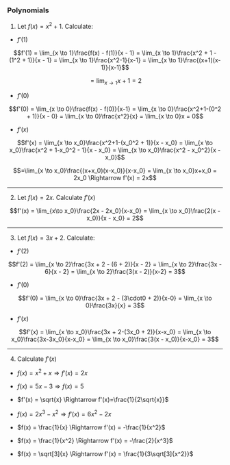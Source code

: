 ### Polynomials

1) Let $f(x) = x^2 + 1$. Calculate:

- $f'(1)$

$$f'(1) = \lim_{x \to 1}\frac{f(x) - f(1)}{x - 1} = \lim_{x \to 1}\frac{x^2 + 1 - (1^2 + 1)}{x - 1} = \lim_{x \to 1}\frac{x^2-1}{x-1} = \lim_{x \to 1}\frac{(x+1)(x-1)}{x-1}$$

$$=\lim_{x \to 1}x+1 = 2$$

- $f'(0)$

$$f'(0) = \lim_{x \to 0}\frac{f(x) - f(0)}{x-1} = \lim_{x \to 0}\frac{x^2+1-(0^2 + 1)}{x - 0} = \lim_{x \to 0}\frac{x^2}{x} = \lim_{x \to 0}x = 0$$

- $f'(x)$

$$f'(x) = \lim_{x \to x_0}\frac{x^2+1-(x_0^2 + 1)}{x - x_0} = \lim_{x \to x_0}\frac{x^2 + 1-x_0^2 - 1}{x - x_0} = \lim_{x \to x_0}\frac{x^2 - x_0^2}{x - x_0}$$

$$=\lim_{x \to x_0}\frac{(x+x_0)(x-x_0)}{x-x_0} = \lim_{x \to x_0}x+x_0 = 2x_0 \Rightarrow f'(x) = 2x$$

---

2) Let $f(x) = 2x$. Calculate $f'(x)$

$$f'(x) = \lim_{x\to x_0}\frac{2x - 2x_0}{x-x_0} = \lim_{x \to x_0}\frac{2(x - x_0)}{x - x_0} = 2$$

---

3) Let $f(x) = 3x + 2$. Calculate:

- $f'(2)$

$$f'(2) = \lim_{x \to 2}\frac{3x + 2 - (6 + 2)}{x - 2} = \lim_{x \to 2}\frac{3x - 6}{x - 2} = \lim_{x \to 2}\frac{3(x - 2)}{x-2} = 3$$

- $f'(0)$

$$f'(0) = \lim_{x \to 0}\frac{3x + 2 - (3\cdot0 + 2)}{x-0} = \lim_{x \to 0}\frac{3x}{x} = 3$$

- $f'(x)$

$$f'(x) = \lim_{x \to x_0}\frac{3x + 2-(3x_0 + 2)}{x-x_0} = \lim_{x \to x_0}\frac{3x-3x_0}{x-x_0} = \lim_{x \to x_0}\frac{3(x - x_0)}{x-x_0} = 3$$

---

4. Calculate $f'(x)$

- $f(x) = x^2 + x \Rightarrow f'(x) = 2x$

- $f(x) = 5x - 3 \Rightarrow f(x) = 5$

- $f'(x) = \sqrt{x} \Rightarrow f'(x)=\frac{1}{2\sqrt{x}}$

- $f(x) = 2x^3 - x^2 \Rightarrow f'(x) = 6x^2-2x$

- $f(x) = \frac{1}{x} \Rightarrow f'(x) = -\frac{1}{x^2}$

- $f(x) = \frac{1}{x^2} \Rightarrow f'(x) = -\frac{2}{x^3}$

- $f(x) = \sqrt[3]{x} \Rightarrow f'(x) = \frac{1}{3\sqrt[3]{x^2}}$
